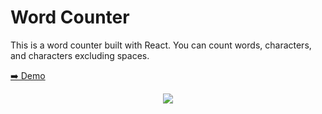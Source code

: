 # Word Counter

This is a word counter built with React. You can count words, characters, and characters excluding spaces.

[➡️ Demo](https://word-count-react.netlify.app/)

<p align="center"><img src="https://res.cloudinary.com/https-tinloof-com/image/upload/v1592749912/readme%20images/word-counter/word-count_jyil5s.gif"/></p>

